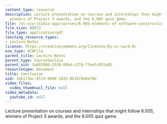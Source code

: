 ```yaml
---
content_type: resource
description: Lecture presentation on courses and internships that might follow 6.005,
  winners of Project 3 awards, and the 6.005 quiz game.
file: /ol-ocw-studio-app/courses/6-005-elements-of-software-construction-fall-2008/1bb173ac0fc980981d33851b7de8af6b_MIT6_005f08_lec23.pdf
file_size: 80972
file_type: application/pdf
learning_resource_types:
- Lecture Notes
license: https://creativecommons.org/licenses/by-nc-sa/4.0/
ocw_type: OCWFile
parent_title: Lecture Notes
parent_type: CourseSection
parent_uid: 3a88398d-2539-09b4-c278-7feefc951a95
resourcetype: Document
title: Conclusion
uid: 1bb173ac-0fc9-8098-1d33-851b7de8af6b
video_files:
  video_thumbnail_file: null
video_metadata:
  youtube_id: null
---
```

Lecture presentation on courses and internships that might follow 6.005, winners of Project 3 awards, and the 6.005 quiz game.